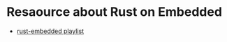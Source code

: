 # Resaource about Rust on Embedded

* [rust-embedded playlist](https://www.youtube.com/playlist?list=PL2e-qGRzsNl3T5zme9Gh_T1UdEMKdOgb3)
